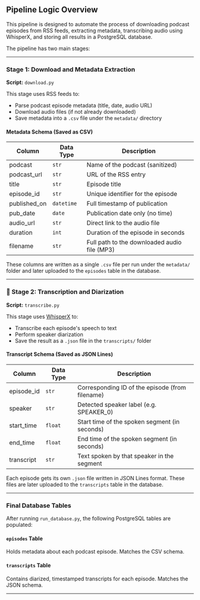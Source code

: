 ## Pipeline Logic Overview

This pipeline is designed to automate the process of downloading podcast episodes
from RSS feeds, extracting metadata, transcribing audio using WhisperX, and storing all results in a PostgreSQL database.

The pipeline has two main stages:

---

### Stage 1: Download and Metadata Extraction

**Script:** `download.py`

This stage uses RSS feeds to:
- Parse podcast episode metadata (title, date, audio URL)
- Download audio files (if not already downloaded)
- Save metadata into a `.csv` file under the `metadata/` directory

#### Metadata Schema (Saved as CSV)

| Column       | Data Type   | Description                                      |
|--------------|-------------|--------------------------------------------------|
| podcast      | `str`       | Name of the podcast (sanitized)                  |
| podcast_url  | `str`       | URL of the RSS entry                             |
| title        | `str`       | Episode title                                    |
| episode_id   | `str`       | Unique identifier for the episode                |
| published_on | `datetime`  | Full timestamp of publication                    |
| pub_date     | `date`      | Publication date only (no time)                  |
| audio_url    | `str`       | Direct link to the audio file                    |
| duration     | `int`       | Duration of the episode in seconds               |
| filename     | `str`       | Full path to the downloaded audio file (MP3)     |

These columns are written as a single `.csv` file per run under the `metadata/` folder and later uploaded to the `episodes` table in the database.

---

### 🧠 Stage 2: Transcription and Diarization

**Script:** `transcribe.py`

This stage uses [WhisperX](https://github.com/m-bain/whisperx) to:
- Transcribe each episode's speech to text
- Perform speaker diarization
- Save the result as a `.json` file in the `transcripts/` folder

#### Transcript Schema (Saved as JSON Lines)

| Column       | Data Type   | Description                                      |
|--------------|-------------|--------------------------------------------------|
| episode_id   | `str`       | Corresponding ID of the episode (from filename)  |
| speaker      | `str`       | Detected speaker label (e.g. SPEAKER_0)          |
| start_time   | `float`     | Start time of the spoken segment (in seconds)    |
| end_time     | `float`     | End time of the spoken segment (in seconds)      |
| transcript   | `str`       | Text spoken by that speaker in the segment       |

Each episode gets its own `.json` file written in JSON Lines format. These files are later uploaded to the `transcripts` table in the database.

---

### Final Database Tables

After running `run_database.py`, the following PostgreSQL tables are populated:

####  `episodes` Table

Holds metadata about each podcast episode. Matches the CSV schema.

####  `transcripts` Table

Contains diarized, timestamped transcripts for each episode. Matches the JSON schema.

---
